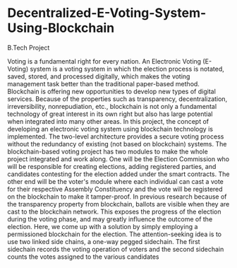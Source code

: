 # Decentralized-E-Voting-System-Using-Blockchain
B.Tech Project

Voting is a fundamental right for every nation. An Electronic Voting (E-Voting) system is
a voting system in which the election process is notated, saved, stored, and processed
digitally, which makes the voting management task better than the traditional paper-based
method. Blockchain is offering new opportunities to develop new types of digital services.
Because of the properties such as transparency, decentralization, irreversibility,
nonrepudiation, etc., blockchain is not only a fundamental technology of great interest in its
own right but also has large potential when integrated into many other areas. In this project,
the concept of developing an electronic voting system using blockchain technology is
implemented. The two-level architecture provides a secure voting process without the
redundancy of existing (not based on blockchain) systems. The blockchain-based voting
project has two modules to make the whole project integrated and work along. One will be
the Election Commission who will be responsible for creating elections, adding registered
parties, and candidates contesting for the election added under the smart contracts. The other
end will be the voter's module where each individual can cast a vote for their respective
Assembly Constituency and the vote will be registered on the blockchain to make it
tamper-proof. In previous research because of the transparency property from blockchain,
ballots are visible when they are cast to the blockchain network. This exposes the progress of
the election during the voting phase, and may greatly influence the outcome of the election.
Here, we come up with a solution by simply employing a permissioned blockchain for the
election. The attention-seeking idea is to use two linked side chains, a one-way pegged
sidechain. The first sidechain records the voting operation of voters and the second sidechain
counts the votes assigned to the various candidates
